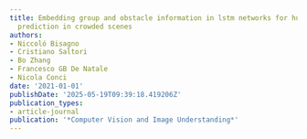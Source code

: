 ```yaml
---
title: Embedding group and obstacle information in lstm networks for human trajectory
  prediction in crowded scenes
authors:
- Niccoló Bisagno
- Cristiano Saltori
- Bo Zhang
- Francesco GB De Natale
- Nicola Conci
date: '2021-01-01'
publishDate: '2025-05-19T09:39:18.419206Z'
publication_types:
- article-journal
publication: '*Computer Vision and Image Understanding*'
---
```

